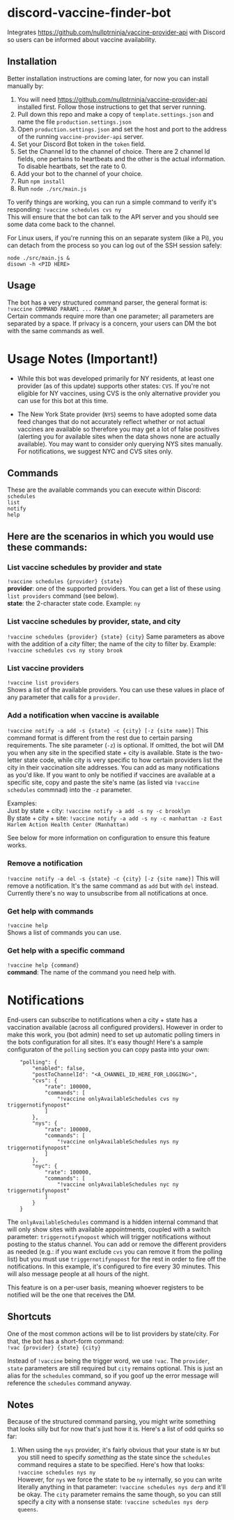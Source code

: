 # discord-vaccine-finder-bot
Integrates https://github.com/nullptrninja/vaccine-provider-api with Discord so users can be informed about vaccine availability.

## Installation
Better installation instructions are coming later, for now you can install manually by:
1. You will need https://github.com/nullptrninja/vaccine-provider-api installed first. Follow those instructions to get that server running.
2. Pull down this repo and make a copy of `template.settings.json` and name the file `production.settings.json`
3. Open `production.settings.json` and set the host and port to the address of the running `vaccine-provider-api` server.
5. Set your Discord Bot token in the `token` field.
6. Set the Channel Id to the channel of choice. There are 2 channel Id fields, one pertains to heartbeats and the other is the actual information. To disable heartbats, set the rate to 0.
8. Add your bot to the channel of your choice.
9. Run `npm install`
10. Run `node ./src/main.js`
  
To verify things are working, you can run a simple command to verify it's responding:
`!vaccine schedules cvs ny`  
This will ensure that the bot can talk to the API server and you should see some data come back to the channel.

For Linux users, if you're running this on an separate system (like a Pi), you can detach from the process so you can log out of the SSH session safely:
```
node ./src/main.js &  
disown -h <PID HERE>
```
  
## Usage
The bot has a very structured command parser, the general format is:  
`!vaccine COMMAND PARAM1 ... PARAM_N`  
Certain commands require more than one parameter; all parameters are separated by a space.  If privacy is a concern, your users can DM the bot with the same commands as well.

# Usage Notes (Important!)
- While this bot was developed primarily for NY residents, at least one provider (as of this update) supports other states: `CVS`. If you're not eligible for NY vaccines, using CVS is the only alternative provider you can use for this bot at this time.  
   
- The New York State provider (`NYS`) seems to have adopted some data feed changes that do not accurately reflect whether or not actual vaccines are available so therefore you may get a lot of false positives (alerting you for available sites when the data shows none are actually available). You may want to consider only querying NYS sites manually. For notifications, we suggest NYC and CVS sites only.  

## Commands
These are the available commands you can execute within Discord:  
`schedules`  
`list`  
`notify`  
`help`  
  
## Here are the scenarios in which you would use these commands:  

### List vaccine schedules by provider and state  
`!vaccine schedules {provider} {state}`  
**provider**: one of the supported providers. You can get a list of these using `list providers` command (see below).  
**state**: the 2-character state code. Example: `ny`  

### List vaccine schedules by provider, state, and city  
`!vaccine schedules {provider} {state} {city}`
Same parameters as above with the addition of a _city_ filter; the name of the city to filter by. Example: `!vaccine schedules cvs ny stony brook`  

### List vaccine providers
`!vaccine list providers`  
Shows a list of the available providers. You can use these values in place of any parameter that calls for a `provider`.  

### Add a notification when vaccine is available
`!vaccine notify -a add -s {state} -c {city} [-z {site name}]`
This command format is different from the rest due to certain parsing requirements. The site parameter (`-z`) is optional. If omitted, the bot will DM you when any site in the specified state + city is available. State is the two-letter state code, while city is very specific to how certain providers list the city in their vaccination site addresses. You can add as many notifications as you'd like. If you want to only be notified if vaccines are available at a specific site, copy and paste the site's name (as listed via `!vaccine schedules` commnad) into the `-z` parameter.

Examples:  
Just by state + city: `!vaccine notify -a add -s ny -c brooklyn`  
By state + city + site: `!vaccine notify -a add -s ny -c manhattan -z East Harlem Action Health Center (Manhattan)`  

See below for more information on configuration to ensure this feature works.

### Remove a notification
`!vaccine notify -a del -s {state} -c {city} [-z {site name}]`
This will remove a notification. It's the same command as `add` but with `del` instead. Currently there's no way to unsubscribe from all notifications at once.

### Get help with commands
`!vaccine help`  
Shows a list of commands you can use.  

### Get help with a specific command
`!vaccine help {command}`  
**command**: The name of the command you need help with.  

# Notifications
End-users can subscribe to notifications when a city + state has a vaccination available (across all configured providers). However in order to make this work, you (bot admin) need to set up automatic polling timers in the bots configuration for all sites. It's easy though! Here's a sample configuraton of the `polling` section you can copy pasta into your own:
```
    "polling": {
        "enabled": false,
        "postToChannelId": "<A_CHANNEL_ID_HERE_FOR_LOGGING>",
        "cvs": {
            "rate": 100000,
            "commands": [
                "!vaccine onlyAvailableSchedules cvs ny triggernotifynopost"
            ]
        },
        "nys": {
            "rate": 100000,
            "commands": [
                "!vaccine onlyAvailableSchedules nys ny triggernotifynopost"
            ]
        },
        "nyc": {
            "rate": 100000,
            "commands": [
                "!vaccine onlyAvailableSchedules nyc ny triggernotifynopost"
            ]
        }
    }
```

The `onlyAvailableSchedules` command is a hidden internal command that will only show sites with available appointments, coupled with a switch parameter: `triggernotifynopost` which will trigger notifications without posting to the status channel. You can add or remove the different providers as needed (e.g.: if you want exclude `cvs` you can remove it from the polling list) but you must use `triggernotifynopost` for the rest in order to fire off the notifications. In this example, it's configured to fire every 30 minutes. This will also message people at all hours of the night.

This feature is on a per-user basis, meaning whoever registers to be notified will be the one that receives the DM.

## Shortcuts
One of the most common actions will be to list providers by state/city. For that, the bot has a short-form command:  
`!vac {provider} {state} {city}`  

Instead of `!vaccine` being the trigger word, we use `!vac`. The `provider`, `state` parameters are still required but `city` remains optional. This is just an alias for the `schedules` command, so if you goof up the error message will reference the `schedules` command anyway.

## Notes
Because of the structured command parsing, you might write something that looks silly but for now that's just how it is. Here's a list of odd quirks so far:  
  
 1. When using the `nys` provider, it's fairly obvious that your state is `NY` but you still need to specify _something_ as the state since the `schedules` command requires a state to be specified. Here's how that looks:  
    `!vaccine schedules nys ny`  
  However, for `nys` we force the state to be `ny` internally, so you can write literally anything in that parameter: `!vaccine schedules nys derp` and it'll be okay. The `city` parameter remains the same though, so you can still specify a city with a nonsense state: `!vaccine schedules nys derp queens`.
